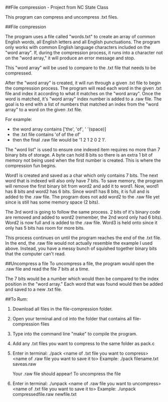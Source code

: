 ##File compression - Project from NC State Class

This program can compress and uncompress .txt files. 

##File compression

The program uses a file called "words.txt" to create an array of common English words, all English letters and all English punctuations. The program only works with common English language characters included on the "word array".  If, during the compression process, it runs into a character not on the "word array," it will produce an error message and stop.

This "word array" will be used to compare to the .txt file that needs to be compressed. 

After the "word array" is created, it will run through a given .txt file to begin the compression process.  The program will read each word in the given .txt file and index it according to what it matches on the "word array". Once the word is matched, it's "word array" index number is added to a .raw file.  The goal is to end with a list of numbers that matched an index from the "word array" to a word on the given .txt file. 

   For example: 
   - the word array contains ['the', 'of', ' '(space)]
   - the .txt file contains 'of of the of'
   - then the final .raw file would be '1 2 1 2 0 2 1'. 

The "word list" is used to ensure one indexed item requires no more than 7 binary bits of storage.  A byte can hold 8 bits so there is an extra 1 bit of memory not being used when the first number is created.  This is where the compression fun begins. 

Word1 is created and saved as a char which only contains 7 bits.  The next word that is indexed will also only have 7 bits. To save memory, the program will remove the first binary bit from word2 and add it to word1. Now, word1 has 8 bits and word2 has 6 bits. Since word1 has 8 bits, it is full and is added to the .raw file. The program does not add word2 to the .raw file yet since is still has some memory space (2 bits).  

The 3rd word is going to follow the same process.  2 bits of it's binary code are removed and added to word2 (remember, the 2nd word only had 6 bits).  Word2 is now full and is added to the .raw file.  Word3 is held onto since it only has 5 bits has room for more bits. 

This process continues on until the program reaches the end of the .txt file.  In the end, the .raw file would not actually resemble the example I used above.  Instead, you have a messy bunch of squished together binary bits that the computer can't read.

##Uncompress a file
To uncompress a file, the program would open the .raw file and read the file 7 bits at a time. 

The 7 bits would be a number which would then be compared to the index position in the "word array."  Each word that was found would then be added and saved to a new .txt file. 


##To Rum:
   1. Download all files in the file-compression folder. 
   2. Open your terminal and cd into the folder that contains all file-compression files
   3. Type into the command line "make" to compile the program.
   4. Add any .txt files you want to compress to the same folder as pack.c
   5. Enter in terminal: 
      ./pack <name of .txt file you want to compress> <name of .raw file you want to save it to>
      Example: ./pack filename.txt saveas.raw
      
      Your .raw file should appear!  To uncompress the file
   6. Enter in terminal: 
      ./unpack <name of .raw file you want to uncompress> <name of .txt file you want to save it to>
      Example: ./unpack compressedfile.raw newfile.txt
